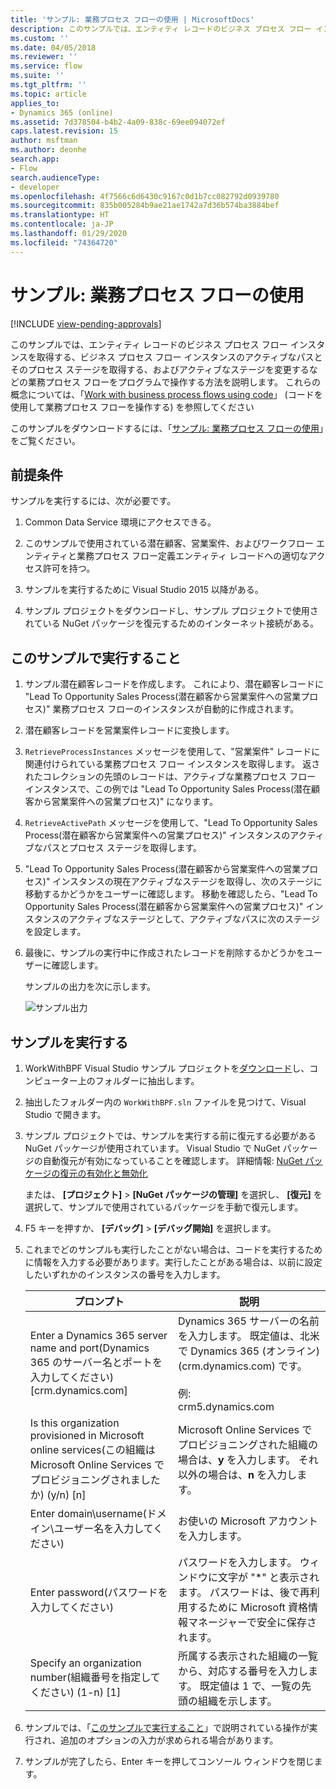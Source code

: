 ```yaml
---
title: 'サンプル: 業務プロセス フローの使用 | MicrosoftDocs'
description: このサンプルでは、エンティティ レコードのビジネス プロセス フロー インスタンスを取得する、ビジネス プロセス フロー インスタンスのアクティブなパスとそのプロセス ステージを取得する、およびアクティブなステージを変更するなどの業務プロセス フローをプログラムで操作する方法を説明します。
ms.custom: ''
ms.date: 04/05/2018
ms.reviewer: ''
ms.service: flow
ms.suite: ''
ms.tgt_pltfrm: ''
ms.topic: article
applies_to:
- Dynamics 365 (online)
ms.assetid: 7d378504-b4b2-4a09-838c-69ee094072ef
caps.latest.revision: 15
author: msftman
ms.author: deonhe
search.app:
- Flow
search.audienceType:
- developer
ms.openlocfilehash: 4f7566c6d6430c9167c0d1b7cc082792d0939780
ms.sourcegitcommit: 835b005284b9ae21ae1742a7d36b574ba3884bef
ms.translationtype: HT
ms.contentlocale: ja-JP
ms.lasthandoff: 01/29/2020
ms.locfileid: "74364720"
---
```

# <a name="sample-work-with-business-process-flows"></a>サンプル: 業務プロセス フローの使用
[!INCLUDE [view-pending-approvals](../includes/cc-rebrand.md)]

このサンプルでは、エンティティ レコードのビジネス プロセス フロー インスタンスを取得する、ビジネス プロセス フロー インスタンスのアクティブなパスとそのプロセス ステージを取得する、およびアクティブなステージを変更するなどの業務プロセス フローをプログラムで操作する方法を説明します。 これらの概念については、「[Work with business process flows using code](business-process-flows-code.md)」 (コードを使用して業務プロセス フローを操作する) を参照してください  

 このサンプルをダウンロードするには、「[サンプル: 業務プロセス フローの使用](https://go.microsoft.com/fwlink/p/?LinkId=846108)」をご覧ください。  

<a name="BKMK_Prerequisites"></a>   
## <a name="prerequisites"></a>前提条件  
 サンプルを実行するには、次が必要です。  

1. Common Data Service 環境にアクセスできる。  

2. このサンプルで使用されている潜在顧客、営業案件、およびワークフロー エンティティと業務プロセス フロー定義エンティティ レコードへの適切なアクセス許可を持つ。  

3. サンプルを実行するために Visual Studio 2015 以降がある。  

4. サンプル プロジェクトをダウンロードし、サンプル プロジェクトで使用されている NuGet パッケージを復元するためのインターネット接続がある。  

<a name="BKMK_WhatThisSampleDoes"></a>   
## <a name="what-this-sample-does"></a>このサンプルで実行すること  

1.  サンプル潜在顧客レコードを作成します。 これにより、潜在顧客レコードに "Lead To Opportunity Sales Process\(潜在顧客から営業案件への営業プロセス\)" 業務プロセス フローのインスタンスが自動的に作成されます。  

2.  潜在顧客レコードを営業案件レコードに変換します。  


4.  `RetrieveProcessInstances` メッセージを使用して、"営業案件" レコードに関連付けられている業務プロセス フロー インスタンスを取得します。 返されたコレクションの先頭のレコードは、アクティブな業務プロセス フロー インスタンスで、この例では "Lead To Opportunity Sales Process\(潜在顧客から営業案件への営業プロセス\)" になります。  

5.  `RetrieveActivePath` メッセージを使用して、"Lead To Opportunity Sales Process\(潜在顧客から営業案件への営業プロセス\)" インスタンスのアクティブなパスとプロセス ステージを取得します。  

6.  "Lead To Opportunity Sales Process\(潜在顧客から営業案件への営業プロセス\)" インスタンスの現在アクティブなステージを取得し、次のステージに移動するかどうかをユーザーに確認します。 移動を確認したら、"Lead To Opportunity Sales Process\(潜在顧客から営業案件への営業プロセス\)" インスタンスのアクティブなステージとして、アクティブなパスに次のステージを設定します。  

7.  最後に、サンプルの実行中に作成されたレコードを削除するかどうかをユーザーに確認します。  

     サンプルの出力を次に示します。  

    ![サンプル出力](media/work-with-bpf-sample-output.png "サンプル出力")  

<a name="BKMK_runSample"></a>   
## <a name="run-the-sample"></a>サンプルを実行する  

1. WorkWithBPF Visual Studio サンプル プロジェクトを[ダウンロード](https://go.microsoft.com/fwlink/p/?LinkId=846108)し、コンピューター上のフォルダーに抽出します。  

2. 抽出したフォルダー内の `WorkWithBPF.sln` ファイルを見つけて、Visual Studio で開きます。  

3. サンプル プロジェクトでは、サンプルを実行する前に復元する必要がある NuGet パッケージが使用されています。 Visual Studio で NuGet パッケージの自動復元が有効になっていることを確認します。 詳細情報: [NuGet パッケージの復元の有効化と無効化](https://go.microsoft.com/fwlink/?linkid=846106)  

    または、 **[プロジェクト]**  >  **[NuGet パッケージの管理]** を選択し、 **[復元]** を選択して、サンプルで使用されているパッケージを手動で復元します。  

4. F5 キーを押すか、 **[デバッグ]**  >  **[デバッグ開始]** を選択します。  

5. これまでどのサンプルも実行したことがない場合は、コードを実行するために情報を入力する必要があります。実行したことがある場合は、以前に設定したいずれかのインスタンスの番号を入力します。  


   |                                 プロンプト                                  |                                                                                             説明                                                                                             |
   |-------------------------------------------------------------------------|-----------------------------------------------------------------------------------------------------------------------------------------------------------------------------------------------------|
   |      Enter a Dynamics 365 server name and port\(Dynamics 365 のサーバー名とポートを入力してください\) [crm.dynamics.com]       | Dynamics 365 サーバーの名前を入力します。 既定値は、北米で Dynamics 365 (オンライン) (crm.dynamics.com) です。<br /><br /> 例: <br />crm5.dynamics.com |
   | Is this organization provisioned in Microsoft online services\(この組織は Microsoft Online Services でプロビジョニングされましたか\) (y/n) [n] |                                                 Microsoft Online Services でプロビジョニングされた組織の場合は、**y** を入力します。 それ以外の場合は、**n** を入力します。                                                  |
   |                          Enter domain\username\(ドメイン\ユーザー名を入力してください\)                          |                                                                                    お使いの Microsoft アカウントを入力します。                                                                                     |
   |                             Enter password\(パスワードを入力してください\)                              |                      パスワードを入力します。 ウィンドウに文字が "\*" と表示されます。 パスワードは、後で再利用するために Microsoft 資格情報マネージャーで安全に保存されます。                       |
   |                Specify an organization number\(組織番号を指定してください\) (1-n) [1]                 |                      所属する表示された組織の一覧から、対応する番号を入力します。 既定値は 1 で、一覧の先頭の組織を示します。                       |


6. サンプルでは、「[このサンプルで実行すること](#what-this-sample-does)」で説明されている操作が実行され、追加のオプションの入力が求められる場合があります。  

7. サンプルが完了したら、Enter キーを押してコンソール ウィンドウを閉じます。  

